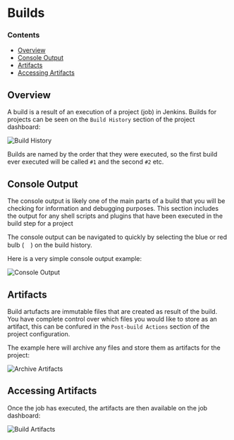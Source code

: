 # Builds
<!--TOC_START-->
### Contents
- [Overview](#overview)
- [Console Output](#console-output)
- [Artifacts](#artifacts)
- [Accessing Artifacts](#accessing-artifacts)

<!--TOC_END-->
## Overview
A build is a result of an execution of a project (job) in Jenkins.
Builds for projects can be seen on the `Build History` section of the project dashboard:

![Build History](https://lh3.googleusercontent.com/06Et4v1n-eC5_Dq67LiI-pct1crrXtrKypg6AyVgY_gkfoU3jWxxykNHOJNen6BTMwSZlu1GnhPUrrJYCBDQapCzrQScK4hcslMQ1GIH5c19Mz0d3At_BgIUdcysyxaOQos7AoUPyWGUqtxLi-BIZdaqdKMbXdkUqNDCW7y8I8cEwSfIMf_3_O0sMQUiCAq8J0vPxlPM9FNqtbl8h0BTeLBDHed5WrXiOOHq8lllflcD85rbI0xP5XA1dbHet_-QCIA3wE6p2f6XECtZfYUC7JcCEvBXleXQrT4Ijal_Efxfqw4n3v71OTd53Au6JGS8gkVKIghSBjAdH6mafTyRv7_b9i5CD6izk3Q6E3wzHgyGS8shRQPt1__YjsE9jnFoTTktwxui9h2_7jGn5RxBf1Oz-mnXJKkXAi3Y_GF5oErfp3-GBTtORZ1NZ6MfgB6c8dlCNUOg_rUKalQN3fk18XB2mqW_nHzujSxIv6GRmFuLJYJ8yCfQPJhDsxpOhjIt26tqqKqD5tW4ooiEGsk-xxyS1VDK-wi0-bFRubjlDP_5IPbEU-9sJEswE_XnOKMNk03xQT1TLl7iirpJrPr12KaoZqsgBqO3itSVLbu9eJRziYIHl5_Pfab9gDO2oApzHCbBjgWZ9OXO6LjJEio6BwL3KKyPWIrUn5Iw2R6kJorIgCOMMaPUpwAjCKxujK8XTwJxcELlNm7si6PHlowJ8juJjcTZIn4W_kRhmuP1YOppD_iO=w422-h189-no)

Builds are named by the order that they were executed, so the first build ever executed will be called `#1` and the second `#2` etc.

## Console Output
The console output is likely one of the main parts of a build that you will be checking for information and debugging purposes.
This section includes the output for any shell scripts and plugins that have been executed in the build step for a project

The console output can be navigated to quickly by selecting the blue or red bulb (<img height="15" src="https://lh3.googleusercontent.com/B5jJbglc5X61XbXAWK_puHwoxjVsVpcTTEToSTGRHN1W_qavtCcVSCYjwZ1k9KcAJb_28ZULWCxN6YhxgkS7B3pSC6XjxHlU2qAAaD2N6z40xjj91UrsNzC_K3qQfwuv6ZsjTA37BdXSE_FIvfjiYBtebgKuxa44MvUbqvN7A8fgbrEICgQhvWkcwb4gsMDq7EY52krPyxjbkkeZODDeJTtc27kon-ZXEfLke1ov57n5TbqedC0wa87xlFoVLw2avme3I2YNlCxfw5b5fJ-YJ_YN1QDOwpUFOMVh8tOxM6YBqtD-dVIMzGNvI3irTpFUrBXPSzCnd9WP4uNUR5v2B-5BIM1w6JdIPaObPmm89pXrqLy0UYsGctfUqd4Y6SN372rEv8ZiIVt8mYqZmg6d3D-MU3xMf32nSmR2UFkaG6IYwGT2w-y-zuLJU179iiHRsXF9NQzNL5cUfkjgWc1VL3s81wfZGBO81WwzAcXx1Tgiw4hLaGw9xUV2at0NZksfOJHdzOGqcIV5sEzFlL3sYU6xftnINZxUDR4vaPaF1xuegUZWHQxFg3bp5Sag7VQ-b2OqoO2j1I46f-ikzqkX4GzYvORjLgceAJ4mLuXURt9A5QdzrvdC7LBo43bwctj3UckEllx89iwcNTURkOE6a6DDcVXu7LRWt-tikGoKgE1lB0SyHlcF2teB9qhIawT7bguRn1fUckUAiDnF-eYa_Js1oCzNf2bRaeVIBrWlXCSvtZd2=w22-h20-no">) on the build history.

Here is a very simple console output example:

![Console Output](https://lh3.googleusercontent.com/EFczWADmtwqLjlr0XEd4iTNjDM4asKOhaeyhB_cQSFqGmK8vwxuFyY9AOXZVU-O_lHDHfaL1f8b7TCcIRze8-A9Svgb_F4ozuMLJG7qtuOr-jCTe_i2e6MZfEYuUEMPVOCLe269Lxuz0duZLjlV6nHHBBHKaQ7HBBGihUKe-kQ1dQuG2_mb7c1lGaSaVQNwFkwUDYggTYFMp09ypVltK8cUEtw02JsN4aWfbbnK9ze3xHI75LsIq1w3ot8AYB9xjW7gL30audvGa0VCtAQr1-5wk-3bR1QGdX1bBcJS2Jtd-Zur9FI6ZEtna-4cDRAvi-cyssk5tmFVN_GbiejMb-dSAn1r3O5t7Ay7jmEqdkypUqQtbcQhTO2y_5MHUhqaBKaecFgZ9OT3zVk37ArOklrJY_mwJp4f1w2bvfbOw_mKzufNWWt-2x0CgChEfvteOSukiRmyYCJaoYa3AVfhQRHlSZ7WJV2bUQABWtngz-A1r8W40dyZ4UM6AFQqW7uUWfj36iOWkvE4SEd-smcL4L0HUr0kglBdL4PT0YQSTVVADkRI2TQeuR-OhfiwStaKFezGbMIRVNmy1_O5O0dS-HRyo89zTCLzAeM4xS1MZM187f11aaeilzlAKYWmc5bnz1Dd-kZ0WkGv_skyI5cobOSH7v936MlEsa7lhJMsXWm59KXygAkyPhKsSKmUUormqI4CSVmZp8OPs4rqIVsPbYbhZ6Knb4hquwNWMmOfT_mIB58-h=w543-h198-no)

## Artifacts
Build artufacts are immutable files that are created as result of the build.
You have complete control over which files you would like to store as an artifact, this can be confured in the `Post-build Actions` section of the project configuration.

The example here will archive any files and store them as artifacts for the project:

![Archive Artifacts](https://lh3.googleusercontent.com/baKKp5oEBI9JVNkw4ykyjB5nFTeAFXJFok5_TtOkD8I0ksIdzoFqYdpbquOmTXQIMiHiS9PKic31rc8yOAvL5Sjr0Ocm6w4j-PewjYjwkRdEvw3mo9gKoKu560h_bZSIb7QUu4UY_nwMihnX9FHJ-rKORN8Sfay3iLMpEJlu3XnaYwxz2grbsY5eYcEClLmGH9lq1mJoBdjpPxYkkmbQu8B7-XQH01nvS3-j0XO76DqlpWxRYFI61K79SEdNLq2oRVXQ8T1d2X0f9nXriso0O5Rjo7H6YtJ8G5hQPBR5dSpwedGkfbfodz2dCt9PHpFRfAeodmYxBYTfVc07OKgqW5_kqqX5-fGIlqBu4-oU2suzqtY3ECw7L2tgB4XClGE2aS6sXT2mALP4KCUy7MqVbcRmlPXbMTJgAxe5n7gMiAM8z2Hsaif60D8HcFfC6TQmRTAUBc6H9vru0zW5avtaVv5ypnp50rWpdx6EjkoMLEhPleH0H15a_jvfAMFNWoEnJ8JImC9jxknviKYavsGwRwqN90GT6josfKEDsaU0DiAlWVuTPVKx1mFWUaog8m_kHyW8huguk4by60YCRRaFGYLu3mLuMTvcnuQqtkd29OqALpq5TNXNeHRbl9gEmak0Z6PepmAloKNsdOIGYtusXXn0tgZTcmdBidIbP_au4KQBBMfcQsVzfxa8BARKSx9dMOq9aMUwMQ2YjiAIY2hWBGaK6pcv1aF02sKEU-wZA2dL2Att=w1161-h276-no)

## Accessing Artifacts
Once the job has executed, the artifacts are then available on the job dashboard:

![Build Artifacts](https://lh3.googleusercontent.com/Petsj_ebr2qS3OZXyPfCwg79KEn7kfX8MtINz8Wg2asgJUfgNADgcR0HSmBdVRi3Qo_NIm9CQQBn8hzDtK2cpywJqyP6Gu6EoMjne6vkBBAT3O34bKYuPC64l44jQqIiHEJ73T3oi6CeVsUnvkABw_2O0m9q2wS13zVulXCnEVg2tKYPXZPQyFbtgxBriH-Ls94v-hvCBQl4_oWCIZbiqDbBh8Qnhek3W5X3F81baUMXX2mF2IRxUKagOcN2DC_on10bWjKmwCkiBcqk5eSwz-igaF1Gu8n_O1buVFy-xKnf2gMdKskjjl3PrkrqPyD1kq4W_1LOCpuY08Wa7BXT2CE6qgMfRsiBvyiwvr0_QmhyH8JxKAQjyJkfdTYlziBbte9ayPe9hqvu-H8BylON0YKDC3qvcgC6P5npgqZLbK9iXeittZMfE4lF4WWIJUggMxXViELa_ehI9-D0cDPYV7cM5h4Pq67AGO4R8mD4J5baGE7OoXs6DVBvfjPLAh8YGvV2TAhb7aRgU1DFGjzBv1uwQm9zQ7BM0N-51aRjSW6lthX2glngNXSWYbmbPW71itdBehgETOGZiH9agydzkASB4xi0tCAmaMwTTTNbI8BW8yh-zGPvZDumX8nZHL4Pch6UXdFeKhI8oUq-S5WiF1LQ0k8xy3oc_PLRlVsCyohckB_RzYd5XjdGJNRIlOzXov_cDHJqhybLJFJedgpkg7G4_Dxw3EKOn4qHfr9aKNmNRhmp=w443-h355-no)
